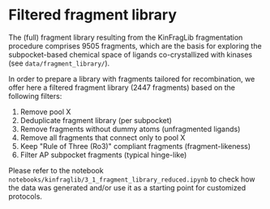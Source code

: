 # Filtered fragment library

The (full) fragment library resulting from the KinFragLib fragmentation procedure comprises 9505 fragments, which are the basis for exploring the subpocket-based chemical space of ligands co-crystallized with kinases (see `data/fragment_library/`).

In order to prepare a library with fragments tailored for recombination, we offer here a filtered fragment library (2447 fragments) based on the following filters:

1. Remove pool X
2. Deduplicate fragment library (per subpocket)
3. Remove fragments without dummy atoms (unfragmented ligands)
4. Remove all fragments that connect only to pool X
5. Keep "Rule of Three (Ro3)" compliant fragments (fragment-likeness)
6. Filter AP subpocket fragments (typical hinge-like)

Please refer to the notebook `notebooks/kinfraglib/3_1_fragment_library_reduced.ipynb` to check how the data was generated and/or use it as a starting point for customized protocols.